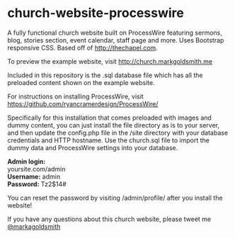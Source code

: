 # church-website-processwire
A fully functional church website built on ProcessWire featuring sermons, blog, stories section, event calendar, staff page and more. Uses Bootstrap responsive CSS. Based off of http://thechapel.com.

To preview the example website, visit http://church.markgoldsmith.me

Included in this repository is the .sql database file which has all the preloaded content shown on the example website.

For instructions on installing ProcessWire, visit https://github.com/ryancramerdesign/ProcessWire/

Specifically for this installation that comes preloaded with images and dummy content, you can just install the file directory as is to your server, and then update the config.php file in the /site directory with your database credentials and HTTP hostname. Use the church.sql file to import the dummy data and ProcessWire settings into your database.

**Admin login:**<br/>
yoursite.com/admin<br/>
**Username:** admin<br/>
**Password:** Tz2$14#

You can reset the password by visiting /admin/profile/ after you install the website!

If you have any questions about this church website, please tweet me [@markagoldsmith](https://twitter.com/markagoldsmith)